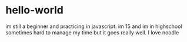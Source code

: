 # hello-world
im still a beginner and practicing in javascript.
im 15 and im in highschool
sometimes hard to manage my time but it goes really well.
I love noodle
